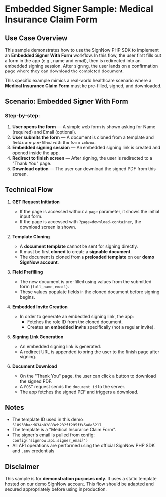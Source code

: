 # Embedded Signer Sample: Medical Insurance Claim Form

## Use Case Overview

This sample demonstrates how to use the SignNow PHP SDK to implement an **Embedded Signer With Form** workflow. In this flow, the user first fills out a form in the app (e.g., name and email), then is redirected into an embedded signing session. After signing, the user lands on a confirmation page where they can download the completed document.

This specific example mimics a real-world healthcare scenario where a **Medical Insurance Claim Form** must be pre-filled, signed, and downloaded.

## Scenario: Embedded Signer With Form

### Step-by-step:
1. **User opens the form** — A simple web form is shown asking for Name (required) and Email (optional).
2. **User submits the form** — A document is cloned from a template and fields are pre-filled with the form values.
3. **Embedded signing session** — An embedded signing link is created and opened inside the app.
4. **Redirect to finish screen** — After signing, the user is redirected to a "Thank You" page.
5. **Download option** — The user can download the signed PDF from this screen.

## Technical Flow

1. **GET Request Initiation**
    - If the page is accessed without a `page` parameter, it shows the initial input form.
    - If the page is accessed with `?page=download-container`, the download screen is shown.

2. **Template Cloning**
    - A **document template** cannot be sent for signing directly.
    - It must be first **cloned** to create a **signable document**.
    - The document is cloned from a **preloaded template** on our **demo SignNow account**.

3. **Field Prefilling**
    - The new document is pre-filled using values from the submitted form (`full_name`, `email`).
    - These values populate fields in the cloned document before signing begins.

4. **Embedded Invite Creation**
    - In order to generate an embedded signing link, the app:
        - Fetches the role ID from the cloned document.
        - Creates an **embedded invite** specifically (not a regular invite).

5. **Signing Link Generation**
    - An embedded signing link is generated.
    - A redirect URL is appended to bring the user to the finish page after signing.

6. **Document Download**
    - On the "Thank You" page, the user can click a button to download the signed PDF.
    - A `POST` request sends the `document_id` to the server.
    - The app fetches the signed PDF and triggers a download.

## Notes
- The template ID used in this demo: `518933bacd634b82883cb232ff295ff45a8e5217`
- The template is a "Medical Insurance Claim Form".
- The signer's email is pulled from config: `config('signnow.api.signer_email')`
- All API operations are performed using the official SignNow PHP SDK and `.env` credentials

## Disclaimer
This sample is for **demonstration purposes only**. It uses a static template hosted on our demo SignNow account. This flow should be adapted and secured appropriately before using in production.
